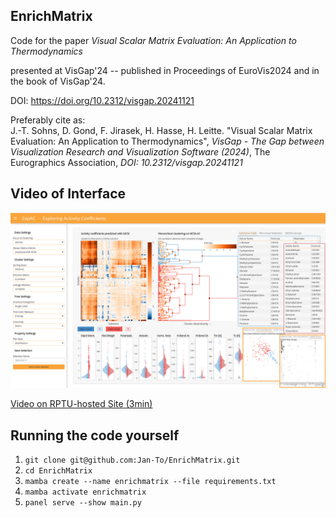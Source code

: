 ## EnrichMatrix

Code for the paper _Visual Scalar Matrix Evaluation: An Application to Thermodynamics_

presented at VisGap'24 -- published in Proceedings of EuroVis2024 and in the book of VisGap'24.

DOI: https://doi.org/10.2312/visgap.20241121

Preferably cite as: \
J.-T. Sohns, D. Gond, F. Jirasek, H. Hasse, H. Leitte. "Visual Scalar Matrix Evaluation: An Application to Thermodynamics", _VisGap - The Gap between Visualization Research and Visualization Software (2024)_, The Eurographics Association, _DOI: 10.2312/visgap.20241121_

## Video of Interface

![teaser image](https://github.com/Jan-To/EnrichMatrix/blob/main/teaser_img.png)

[Video on RPTU-hosted Site (3min)](https://vcm.uni-kl.de/Panopto/Pages/Viewer.aspx?id=34c2346f-3728-46aa-8ca2-b367007ee658)

## Running the code yourself

1. ```git clone git@github.com:Jan-To/EnrichMatrix.git```
2. ```cd EnrichMatrix```
3. ```mamba create --name enrichmatrix --file requirements.txt```
4. ```mamba activate enrichmatrix```
5. ```panel serve --show main.py```
